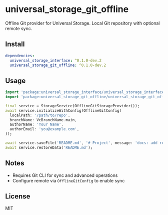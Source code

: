 # universal_storage_git_offline

Offline Git provider for Universal Storage. Local Git repository with optional remote sync.

## Install

```yaml
dependencies:
  universal_storage_interface: ^0.1.0-dev.2
  universal_storage_git_offline: ^0.1.0-dev.2
```

## Usage

```dart
import 'package:universal_storage_interface/universal_storage_interface.dart';
import 'package:universal_storage_git_offline/universal_storage_git_offline.dart';

final service = StorageService(OfflineGitStorageProvider());
await service.initializeWithConfig(OfflineGitConfig(
  localPath: '/path/to/repo',
  branchName: VcBranchName.main,
  authorName: 'Your Name',
  authorEmail: 'you@example.com',
));

await service.saveFile('README.md', '# Project', message: 'docs: add readme');
await service.restoreData('README.md');
```

## Notes

- Requires Git CLI for sync and advanced operations
- Configure remote via `OfflineGitConfig` to enable sync

## License

MIT
